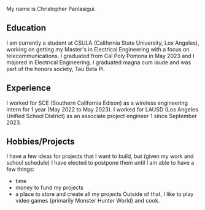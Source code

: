 My name is Christopher Panlasigui.

## Education
I am currently a student at CSULA (California State University, Los Angeles), working on getting my Master's in Electrical Engineering with a focus on telecommunications.
I graduated from Cal Poly Pomona in May 2023 and I majored in Electrical Engineering. I graduated magna cum laude and was part of the honors society, Tau Beta Pi.

## Experience
I worked for SCE (Southern California Edison) as a wireless engineering intern for 1 year (May 2022 to May 2023).
I worked for LAUSD (Los Angeles Unified School District) as an associate project engineer 1 since September 2023.

## Hobbies/Projects
I have a few ideas for projects that I want to build, but (given my work and school schedule) I have elected to postpone them until I am able to have a few things:
- time
- money to fund my projects
- a place to store and create all my projects 
Outside of that, I like to play video games (primarily Monster Hunter World) and cook.
